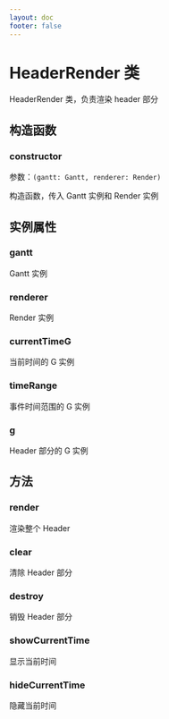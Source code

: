 ```yaml
---
layout: doc
footer: false
---
```


# HeaderRender 类

HeaderRender 类，负责渲染 header 部分

## 构造函数

### constructor

参数：`(gantt: Gantt, renderer: Render)`

构造函数，传入 Gantt 实例和 Render 实例

## 实例属性

### gantt

Gantt 实例

### renderer

Render 实例

### currentTimeG

当前时间的 G 实例

### timeRange

事件时间范围的 G 实例

### g

Header 部分的 G 实例

## 方法

### render

渲染整个 Header

### clear

清除 Header 部分

### destroy

销毁 Header 部分

### showCurrentTime

显示当前时间

### hideCurrentTime

隐藏当前时间
